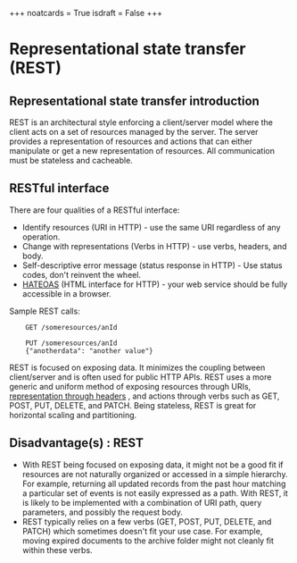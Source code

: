 +++
noatcards = True
isdraft = False
+++

# Representational state transfer (REST) 

## Representational state transfer introduction 

REST is an architectural style enforcing a client/server model where the client acts on a set of resources managed by the server. The server provides a representation of resources and actions that can either manipulate or get a new representation of resources. All communication must be stateless and cacheable.

## RESTful interface

There are four qualities of a RESTful interface:

- Identify resources (URI in HTTP)  - use the same URI regardless of any operation.
- Change with representations (Verbs in HTTP)  - use verbs, headers, and body.
- Self-descriptive error message (status response in HTTP)  - Use status codes, don't reinvent the wheel.
- [HATEOAS](http://restcookbook.com/Basics/hateoas/)  (HTML interface for HTTP)  - your web service should be fully accessible in a browser.

Sample REST calls:

```
    GET /someresources/anId
    
    PUT /someresources/anId
    {"anotherdata": "another value"}
```

REST is focused on exposing data. It minimizes the coupling between client/server and is often used for public HTTP APIs. REST uses a more generic and uniform method of exposing resources through URIs, [representation through headers](https://github.com/for-GET/know-your-http-well/blob/master/headers.md) , and actions through verbs such as GET, POST, PUT, DELETE, and PATCH. Being stateless, REST is great for horizontal scaling and partitioning.

## Disadvantage(s) : REST

- With REST being focused on exposing data, it might not be a good fit if resources are not naturally organized or accessed in a simple hierarchy. For example, returning all updated records from the past hour matching a particular set of events is not easily expressed as a path. With REST, it is likely to be implemented with a combination of URI path, query parameters, and possibly the request body.
- REST typically relies on a few verbs (GET, POST, PUT, DELETE, and PATCH) which sometimes doesn't fit your use case. For example, moving expired documents to the archive folder might not cleanly fit within these verbs.